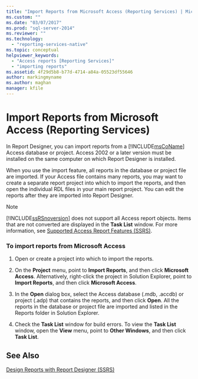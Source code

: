 ```yaml
---
title: "Import Reports from Microsoft Access (Reporting Services) | Microsoft Docs"
ms.custom: ""
ms.date: "03/07/2017"
ms.prod: "sql-server-2014"
ms.reviewer: ""
ms.technology: 
  - "reporting-services-native"
ms.topic: conceptual
helpviewer_keywords: 
  - "Access reports [Reporting Services]"
  - "importing reports"
ms.assetid: 4f29d5b8-b77d-4714-a84a-05523df55646
author: markingmyname
ms.author: maghan
manager: kfile
---
```

# Import Reports from Microsoft Access (Reporting Services)
  In Report Designer, you can import reports from a [!INCLUDE[msCoName](../includes/msconame-md.md)] Access database or project. Access 2002 or a later version must be installed on the same computer on which Report Designer is installed.  
  
 When you use the import feature, all reports in the database or project file are imported. If your Access file contains many reports, you may want to create a separate report project into which to import the reports, and then open the individual RDL files in your main report project. You can edit the reports after they are imported into Report Designer.  
  
> [!NOTE]  
>  [!INCLUDE[ssRSnoversion](../includes/ssrsnoversion-md.md)] does not support all Access report objects. Items that are not converted are displayed in the **Task List** window. For more information, see [Supported Access Report Features &#40;SSRS&#41;](../../2014/reporting-services/supported-access-report-features-ssrs.md).  
  
### To import reports from Microsoft Access  
  
1.  Open or create a project into which to import the reports.  
  
2.  On the **Project** menu, point to **Import Reports**, and then click **Microsoft Access**. Alternatively, right-click the project in Solution Explorer, point to **Import Reports**, and then click **Microsoft Access**.  
  
3.  In the **Open** dialog box, select the Access database (.mdb, .accdb) or project (.adp) that contains the reports, and then click **Open**. All the reports in the database or project file are imported and listed in the Reports folder in Solution Explorer.  
  
4.  Check the **Task List** window for build errors. To view the **Task List** window, open the **View** menu, point to **Other Windows**, and then click **Task List**.  
  
## See Also  
 [Design Reports with Report Designer &#40;SSRS&#41;](tools/design-reporting-services-paginated-reports-with-report-designer-ssrs.md)  
  
  
